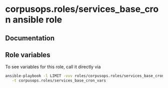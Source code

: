 # corpusops.roles/services_base_cron ansible role
## Documentation

## Role variables
To see variables for this role, call it directly via
```bash
ansible-playbook -l LIMIT -vvv roles/corpusops.roles/services_base_cron/role.yml \
   -t corpusops.roles/services_base_cron_vars
```

